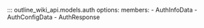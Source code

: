 
::: outline_wiki_api.models.auth
    options:
      members:
        - AuthInfoData
        - AuthConfigData
        - AuthResponse
